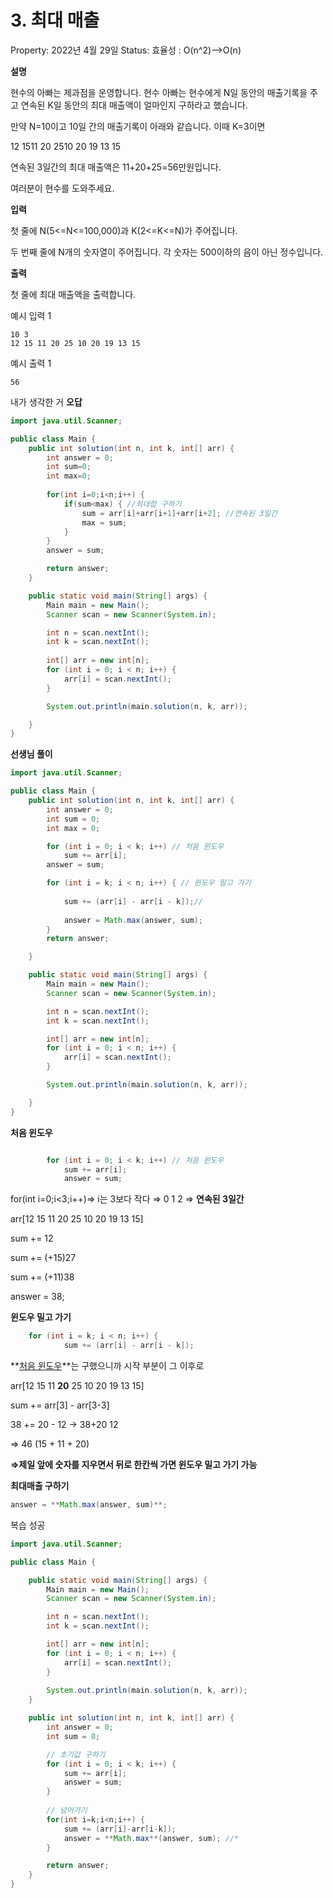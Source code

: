 # 3. 최대 매출

Property: 2022년 4월 29일
Status: 효율성 : O(n^2)-->O(n)

**설명**

현수의 아빠는 제과점을 운영합니다. 현수 아빠는 현수에게 N일 동안의 매출기록을 주고 연속된 K일 동안의 최대 매출액이 얼마인지 구하라고 했습니다.

만약 N=10이고 10일 간의 매출기록이 아래와 같습니다. 이때 K=3이면

12 1511 20 2510 20 19 13 15

연속된 3일간의 최대 매출액은 11+20+25=56만원입니다.

여러분이 현수를 도와주세요.

**입력**

첫 줄에 N(5<=N<=100,000)과 K(2<=K<=N)가 주어집니다.

두 번째 줄에 N개의 숫자열이 주어집니다. 각 숫자는 500이하의 음이 아닌 정수입니다.

**출력**

첫 줄에 최대 매출액을 출력합니다.

예시 입력 1

```
10 3
12 15 11 20 25 10 20 19 13 15

```

예시 출력 1

```
56
```

내가 생각한 거 **오답**

```java
import java.util.Scanner;

public class Main {
	public int solution(int n, int k, int[] arr) {
		int answer = 0;
		int sum=0;
		int max=0;
		
		for(int i=0;i<n;i++) {
			if(sum<max) { //최대합 구하기
				sum = arr[i]+arr[i+1]+arr[i+2]; //연속된 3일간
				max = sum;
			}
		}
		answer = sum;

		return answer;
	}

	public static void main(String[] args) {
		Main main = new Main();
		Scanner scan = new Scanner(System.in);

		int n = scan.nextInt();
		int k = scan.nextInt();
		
		int[] arr = new int[n];
		for (int i = 0; i < n; i++) {
			arr[i] = scan.nextInt();
		}

		System.out.println(main.solution(n, k, arr));

	}
}
```

**선생님 풀이**

```java
import java.util.Scanner;

public class Main {
	public int solution(int n, int k, int[] arr) {
		int answer = 0;
		int sum = 0;
		int max = 0;

		for (int i = 0; i < k; i++) // 처음 윈도우
			sum += arr[i];
		answer = sum;

		for (int i = k; i < n; i++) { // 윈도우 밀고 가기
			
			sum += (arr[i] - arr[i - k]);//
			
			answer = Math.max(answer, sum);
		}
		return answer;

	}

	public static void main(String[] args) {
		Main main = new Main();
		Scanner scan = new Scanner(System.in);

		int n = scan.nextInt();
		int k = scan.nextInt();

		int[] arr = new int[n];
		for (int i = 0; i < n; i++) {
			arr[i] = scan.nextInt();
		}

		System.out.println(main.solution(n, k, arr));

	}
}
```

**처음 윈도우**

```java

		for (int i = 0; i < k; i++) // 처음 윈도우
			sum += arr[i];
			answer = sum;

```

for(int i=0;i<3;i++)⇒ i는 3보다 작다 ⇒ 0 1 2 ⇒ **연속된 3일간**

arr[12 15 11 20 25 10 20 19 13 15]

sum += 12 

sum += (+15)27 

sum += (+11)38

answer = 38;

**윈도우 밀고 가기**

```java
	for (int i = k; i < n; i++) { 
			sum += (arr[i] - arr[i - k]);
```

**[처음 윈도우](https://www.notion.so/3-1d2917a334de4744b578f39cf6be04be)**는 구했으니까 시작 부분이 그 이후로

arr[12 15 11 **20** 25 10 20 19 13 15]

sum += arr[3] - arr[3-3]

38 += 20 - 12 → 38+20 12

⇒ 46 (15 + 11 + 20) 

**⇒제일 앞에 숫자를 지우면서 뒤로 한칸씩 가면 윈도우 밀고 가기 가능**

**최대매출 구하기**

```java
answer = **Math.max(answer, sum)**;
```

복습 성공

```java
import java.util.Scanner;

public class Main {

	public static void main(String[] args) {
		Main main = new Main();
		Scanner scan = new Scanner(System.in);

		int n = scan.nextInt();
		int k = scan.nextInt();

		int[] arr = new int[n];
		for (int i = 0; i < n; i++) {
			arr[i] = scan.nextInt();
		}
		
		System.out.println(main.solution(n, k, arr));
	}

	public int solution(int n, int k, int[] arr) {
		int answer = 0;
		int sum = 0;

		// 초기값 구하기
		for (int i = 0; i < k; i++) {
			sum += arr[i];
			answer = sum;
		}
		
		// 넘어가기
		for(int i=k;i<n;i++) {
			sum += (arr[i]-arr[i-k]);
			answer = **Math.max**(answer, sum); //*
		}

		return answer;
	}
}
```